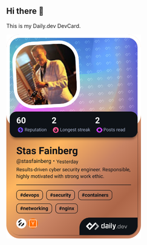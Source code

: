 ## Hi there 👋
This is my Daily.dev DevCard.
<!--
**stasfainberg/stasfainberg** is a ✨ _special_ ✨ repository because its `README.md` (this file) appears on your GitHub profile.

Here are some ideas to get you started:

- 🔭 I’m currently working on ...
- 🌱 I’m currently learning ...
- 👯 I’m looking to collaborate on ...
- 🤔 I’m looking for help with ...
- 💬 Ask me about ...
- 📫 How to reach me: ...
- 😄 Pronouns: ...
- ⚡ Fun fact: ...
-->

<!-- White color card -->
<!-- <a href="https://app.daily.dev/stasfainberg"><img src="https://api.daily.dev/devcards/v2/942Blz2CiyTAl2FXI84a8.png?type=default&r=g2j" width="356" alt="Stas Fainberg's Dev Card"/></a> -->
<a href="https://app.daily.dev/stasfainberg"><img src="./devcard.png?type=default&r=ow2" width="356" alt="Stas Fainberg's Dev Card"/></a>

<!-- Ember color card -->
<!-- <a href="https://app.daily.dev/stasfainberg"><img src="https://api.daily.dev/devcards/v2/942Blz2CiyTAl2FXI84a8.png?type=default&r=ow2" width="356" alt="Stas Fainberg's Dev Card"/></a> -->
